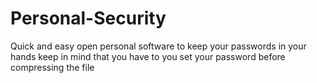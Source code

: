 # Personal-Security
Quick and easy open personal software to keep your passwords in your hands
keep in mind that you have to you set your password before compressing the file
